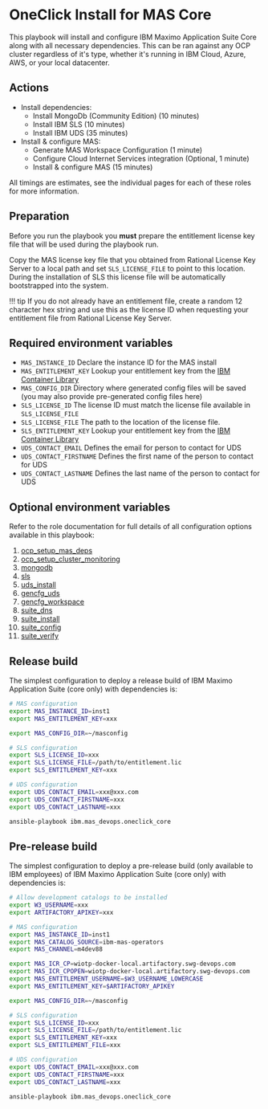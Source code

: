 # OneClick Install for MAS Core

This playbook will install and configure IBM Maximo Application Suite Core along with all necessary dependencies.  This can be ran against any OCP cluster regardless of it's type, whether it's running in IBM Cloud, Azure, AWS, or your local datacenter.

## Actions
- Install dependencies:
    - Install MongoDb (Community Edition) (10 minutes)
    - Install IBM SLS (10 minutes)
    - Install IBM UDS (35 minutes)
- Install & configure MAS:
    - Generate MAS Workspace Configuration (1 minute)
    - Configure Cloud Internet Services integration (Optional, 1 minute)
    - Install & configure MAS (15 minutes)

All timings are estimates, see the individual pages for each of these roles for more information.

## Preparation
Before you run the playbook you **must** prepare the entitlement license key file that will be used during the playbook run.

Copy the MAS license key file that you obtained from Rational License Key Server to a local path and set `SLS_LICENSE_FILE` to point to this location.  During the installation of SLS this license file will be automatically bootstrapped into the system.

!!! tip
    If you do not already have an entitlement file, create a random 12 character hex string and use this as the license ID when requesting your entitlement file from Rational License Key Server.


## Required environment variables

- `MAS_INSTANCE_ID` Declare the instance ID for the MAS install
- `MAS_ENTITLEMENT_KEY` Lookup your entitlement key from the [IBM Container Library](https://myibm.ibm.com/products-services/containerlibrary)
- `MAS_CONFIG_DIR` Directory where generated config files will be saved (you may also provide pre-generated config files here)
- `SLS_LICENSE_ID` The license ID must match the license file available in `SLS_LICENSE_FILE`
- `SLS_LICENSE_FILE` The path to the location of the license file.
- `SLS_ENTITLEMENT_KEY` Lookup your entitlement key from the [IBM Container Library](https://myibm.ibm.com/products-services/containerlibrary)
- `UDS_CONTACT_EMAIL` Defines the email for person to contact for UDS
- `UDS_CONTACT_FIRSTNAME` Defines the first name of the person to contact for UDS
- `UDS_CONTACT_LASTNAME` Defines the last name of the person to contact for UDS


## Optional environment variables
Refer to the role documentation for full details of all configuration options available in this playbook:
1. [ocp_setup_mas_deps](../roles/ocp_setup_mas_deps.md)
2. [ocp_setup_cluster_monitoring](../roles/ocp_setup_cluster_monitoring.md)
3. [mongodb](../roles/mongodb.md)
4. [sls](../roles/sls.md)
5. [uds_install](../roles/uds_install.md)
6. [gencfg_uds](../roles/gencfg_uds.md)
7. [gencfg_workspace](../roles/gencfg_workspace.md)
8. [suite_dns](../roles/suite_dns.md)
9. [suite_install](../roles/suite_install.md)
10. [suite_config](../roles/suite_config.md)
11. [suite_verify](../roles/suite_verify.md)


## Release build
The simplest configuration to deploy a release build of IBM Maximo Application Suite (core only) with dependencies is:
```bash
# MAS configuration
export MAS_INSTANCE_ID=inst1
export MAS_ENTITLEMENT_KEY=xxx

export MAS_CONFIG_DIR=~/masconfig

# SLS configuration
export SLS_LICENSE_ID=xxx
export SLS_LICENSE_FILE=/path/to/entitlement.lic
export SLS_ENTITLEMENT_KEY=xxx

# UDS configuration
export UDS_CONTACT_EMAIL=xxx@xxx.com
export UDS_CONTACT_FIRSTNAME=xxx
export UDS_CONTACT_LASTNAME=xxx

ansible-playbook ibm.mas_devops.oneclick_core
```


## Pre-release build
The simplest configuration to deploy a pre-release build (only available to IBM employees) of IBM Maximo Application Suite (core only) with dependencies is:

```bash
# Allow development catalogs to be installed
export W3_USERNAME=xxx
export ARTIFACTORY_APIKEY=xxx

# MAS configuration
export MAS_INSTANCE_ID=inst1
export MAS_CATALOG_SOURCE=ibm-mas-operators
export MAS_CHANNEL=m4dev88

export MAS_ICR_CP=wiotp-docker-local.artifactory.swg-devops.com
export MAS_ICR_CPOPEN=wiotp-docker-local.artifactory.swg-devops.com
export MAS_ENTITLEMENT_USERNAME=$W3_USERNAME_LOWERCASE
export MAS_ENTITLEMENT_KEY=$ARTIFACTORY_APIKEY

export MAS_CONFIG_DIR=~/masconfig

# SLS configuration
export SLS_LICENSE_ID=xxx
export SLS_LICENSE_FILE=/path/to/entitlement.lic
export SLS_ENTITLEMENT_KEY=xxx
export SLS_ENTITLEMENT_FILE=xxx

# UDS configuration
export UDS_CONTACT_EMAIL=xxx@xxx.com
export UDS_CONTACT_FIRSTNAME=xxx
export UDS_CONTACT_LASTNAME=xxx

ansible-playbook ibm.mas_devops.oneclick_core
```

